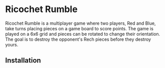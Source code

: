 # Ricochet Rumble

Ricochet Rumble is a multiplayer game where two players, Red and Blue, take turns placing pieces on a game board to score points. The game is played on a 6x6 grid and pieces can be rotated to change their orientation. The goal is to destroy the opponent's Rech pieces before they destroy yours.

## Installation